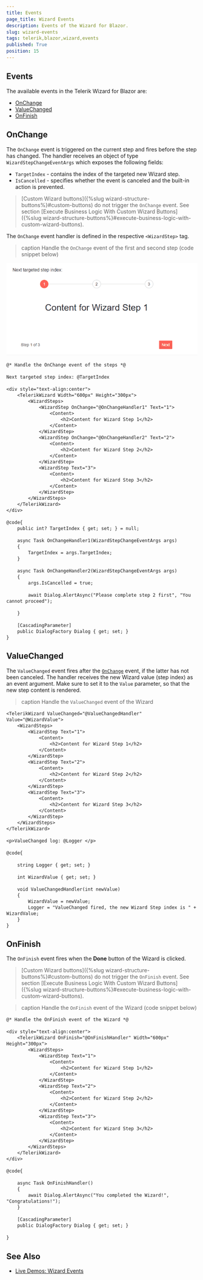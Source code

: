 ```yaml
---
title: Events
page_title: Wizard Events
description: Events of the Wizard for Blazor.
slug: wizard-events
tags: telerik,blazor,wizard,events
published: True
position: 15
---
```


## Events

The available events in the Telerik Wizard for Blazor are:

* [OnChange](#onchange)
* [ValueChanged](#valuechanged)
* [OnFinish](#onfinish)

## OnChange

The `OnChange` event is triggered on the current step and fires before the step has changed. The handler receives an object of type `WizardStepChangeEventArgs` which exposes the following fields:

* `TargetIndex` - contains the index of the targeted new Wizard step.
* `IsCancelled` - specifies whether the event is canceled and the built-in action is prevented.

>[Custom Wizard buttons]({%slug wizard-structure-buttons%}#custom-buttons) do not trigger the `OnChange` event. See section [Execute Business Logic With Custom Wizard Buttons]({%slug wizard-structure-buttons%}#execute-business-logic-with-custom-wizard-buttons).

The `OnChange` event handler is defined in the respective `<WizardStep>` tag.

>caption Handle the `OnChange` event of the first and second step (code snippet below)

![OnChange](images/onchange-example.gif)

````RAZOR
@* Handle the OnChange event of the steps *@

Next targeted step index: @TargetIndex

<div style="text-align:center">
    <TelerikWizard Width="600px" Height="300px">
        <WizardSteps>
            <WizardStep OnChange="@OnChangeHandler1" Text="1">
                <Content>
                    <h2>Content for Wizard Step 1</h2>
                </Content>
            </WizardStep>
            <WizardStep OnChange="@OnChangeHandler2" Text="2">
                <Content>
                    <h2>Content for Wizard Step 2</h2>
                </Content>
            </WizardStep>
            <WizardStep Text="3">
                <Content>
                    <h2>Content for Wizard Step 3</h2>
                </Content>
            </WizardStep>
        </WizardSteps>
    </TelerikWizard>
</div>

@code{
    public int? TargetIndex { get; set; } = null;

    async Task OnChangeHandler1(WizardStepChangeEventArgs args)
    {
        TargetIndex = args.TargetIndex;
    }

    async Task OnChangeHandler2(WizardStepChangeEventArgs args)
    {
        args.IsCancelled = true;

        await Dialog.AlertAsync("Please complete step 2 first", "You cannot proceed");

    }

    [CascadingParameter]
    public DialogFactory Dialog { get; set; }
}
````

## ValueChanged

The `ValueChanged` event fires after the [`OnChange`](#onchange) event, if the latter has not been canceled. The handler receives the new Wizard value (step index) as an event argument. Make sure to set it to the `Value` parameter, so that the new step content is rendered.

>caption Handle the `ValueChanged` event of the Wizard

````RAZOR
<TelerikWizard ValueChanged="@ValueChangedHandler" Value="@WizardValue">
    <WizardSteps>
        <WizardStep Text="1">
            <Content>
                <h2>Content for Wizard Step 1</h2>
            </Content>
        </WizardStep>
        <WizardStep Text="2">
            <Content>
                <h2>Content for Wizard Step 2</h2>
            </Content>
        </WizardStep>
        <WizardStep Text="3">
            <Content>
                <h2>Content for Wizard Step 3</h2>
            </Content>
        </WizardStep>
    </WizardSteps>
</TelerikWizard>

<p>ValueChanged log: @Logger </p>

@code{

    string Logger { get; set; }

    int WizardValue { get; set; }

    void ValueChangedHandler(int newValue)
    {
        WizardValue = newValue;
        Logger = "ValueChanged fired, the new Wizard Step index is " + WizardValue;
    }
}
````

## OnFinish

The `OnFinish` event fires when the **Done** button of the Wizard is clicked.

>[Custom Wizard buttons]({%slug wizard-structure-buttons%}#custom-buttons) do not trigger the `OnFinish` event. See section [Execute Business Logic With Custom Wizard Buttons]({%slug wizard-structure-buttons%}#execute-business-logic-with-custom-wizard-buttons).

>caption Handle the `OnFinish` event of the Wizard (code snippet below)

````RAZOR
@* Handle the OnFinish event of the Wizard *@

<div style="text-align:center">
    <TelerikWizard OnFinish="@OnFinishHandler" Width="600px" Height="300px">
        <WizardSteps>
            <WizardStep Text="1">
                <Content>
                    <h2>Content for Wizard Step 1</h2>
                </Content>
            </WizardStep>
            <WizardStep Text="2">
                <Content>
                    <h2>Content for Wizard Step 2</h2>
                </Content>
            </WizardStep>
            <WizardStep Text="3">
                <Content>
                    <h2>Content for Wizard Step 3</h2>
                </Content>
            </WizardStep>
        </WizardSteps>
    </TelerikWizard>
</div>

@code{

    async Task OnFinishHandler()
    {
        await Dialog.AlertAsync("You completed the Wizard!", "Congratulations!");
    }

    [CascadingParameter]
    public DialogFactory Dialog { get; set; }

}
````

## See Also

* [Live Demos: Wizard Events](https://demos.telerik.com/blazor-ui/wizard/events)
